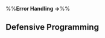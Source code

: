 <link rel="stylesheet" href="{{baseUrl}}/css/textbook.css">

<div class="website-content">

%%**Error Handling →**%%

## Defensive Programming

<div id="main">

<include src="what/embed.md" />
<include src="compulsoryAssociations/embed.md" />
<include src="1to1Associations/embed.md" />
<include src="referentialIntegrity/embed.md" />
<include src="when/embed.md" />

</div>

</div>
